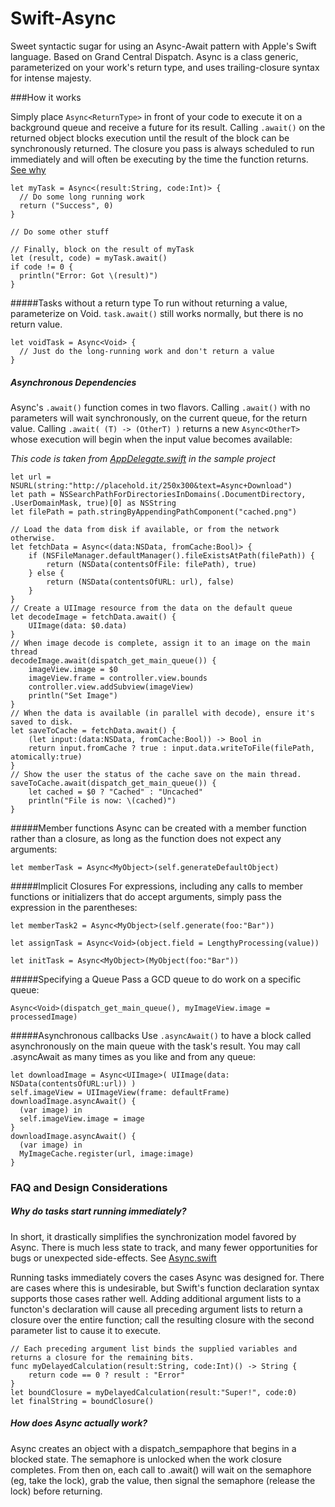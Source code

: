 Swift-Async
===========

Sweet syntactic sugar for using an Async-Await pattern with Apple's Swift language. Based on Grand Central Dispatch. Async is a class generic, parameterized on your work's return type, and uses trailing-closure syntax for intense majesty.

###How it works

Simply place `Async<ReturnType>` in front of your code to execute it on a background queue and receive a future for its result. Calling `.await()` on the returned object blocks execution until the result of the block can be synchronously returned. The closure you pass is always scheduled to run immediately and will often be executing by the time the function returns. [See why](#FAQ)

```
let myTask = Async<(result:String, code:Int)> {
  // Do some long running work
  return ("Success", 0)
}

// Do some other stuff

// Finally, block on the result of myTask
let (result, code) = myTask.await()
if code != 0 {
  println("Error: Got \(result)")
}
```
#####Tasks without a return type
To run without returning a value, parameterize on Void. `task.await()` still works normally, but there is no return value.
```
let voidTask = Async<Void> {
  // Just do the long-running work and don't return a value
}
```

##### Asynchronous Dependencies

Async's `.await()` function comes in two flavors. Calling `.await()` with no parameters will wait synchronously, on the current queue, for the return value. Calling `.await( (T) -> (OtherT) )` returns a new `Async<OtherT>` whose execution will begin when the input value becomes available:

_This code is taken from [AppDelegate.swift](AsyncSwift/AppDelegate.swift) in the sample project_
```
let url = NSURL(string:"http://placehold.it/250x300&text=Async+Download")
let path = NSSearchPathForDirectoriesInDomains(.DocumentDirectory, .UserDomainMask, true)[0] as NSString
let filePath = path.stringByAppendingPathComponent("cached.png")

// Load the data from disk if available, or from the network otherwise. 
let fetchData = Async<(data:NSData, fromCache:Bool)> {
	if (NSFileManager.defaultManager().fileExistsAtPath(filePath)) {
		return (NSData(contentsOfFile: filePath), true)
	} else {
		return (NSData(contentsOfURL: url), false)
	}
}
// Create a UIImage resource from the data on the default queue
let decodeImage = fetchData.await() {
	UIImage(data: $0.data)
}
// When image decode is complete, assign it to an image on the main thread
decodeImage.await(dispatch_get_main_queue()) {
	imageView.image = $0
	imageView.frame = controller.view.bounds
	controller.view.addSubview(imageView)
	println("Set Image")
}
// When the data is available (in parallel with decode), ensure it's saved to disk.
let saveToCache = fetchData.await() {
	(let input:(data:NSData, fromCache:Bool)) -> Bool in
	return input.fromCache ? true : input.data.writeToFile(filePath, atomically:true)
}
// Show the user the status of the cache save on the main thread.
saveToCache.await(dispatch_get_main_queue()) {
	let cached = $0 ? "Cached" : "Uncached"
	println("File is now: \(cached)")
}
```

#####Member functions
Async can be created with a member function rather than a closure, as long as the function does not expect any arguments:
```
let memberTask = Async<MyObject>(self.generateDefaultObject)
```
#####Implicit Closures
For expressions, including any calls to member functions or initializers that do accept arguments, simply pass the expression in the parentheses:
```
let memberTask2 = Async<MyObject>(self.generate(foo:"Bar"))

let assignTask = Async<Void>(object.field = LengthyProcessing(value))

let initTask = Async<MyObject>(MyObject(foo:"Bar"))
```
#####Specifying a Queue
Pass a GCD queue to do work on a specific queue:
```
Async<Void>(dispatch_get_main_queue(), myImageView.image = processedImage)
```
#####Asynchronous callbacks
Use `.asyncAwait()` to have a block called asynchronously on the main queue with the task's result. You may call .asyncAwait as many times as you like and from any queue:
```
let downloadImage = Async<UIImage>( UIImage(data: NSData(contentsOfURL:url)) )
self.imageView = UIImageView(frame: defaultFrame)
downloadImage.asyncAwait() {
  (var image) in
  self.imageView.image = image
}
downloadImage.asyncAwait() {
  (var image) in
  MyImageCache.register(url, image:image)
}
```

### <a name="FAQ"></a>FAQ and Design Considerations

##### Why do tasks start running immediately?

In short, it drastically simplifies the synchronization model favored by Async. There is much less state to track, and many fewer opportunities for bugs or unexpected side-effects. See [Async.swift](AsyncSwift/Async.swift)

Running tasks immediately covers the cases Async was designed for. There are cases where this is undesirable, but Swift's function declaration syntax supports those cases rather well. Adding additional argument lists to a functon's declaration will cause all preceding argument lists to return a closure over the entire function; call the resulting closure with the second parameter list to cause it to execute.

```
// Each preceding argument list binds the supplied variables and returns a closure for the remaining bits.
func myDelayedCalculation(result:String, code:Int)() -> String {
	return code == 0 ? result : "Error"
}
let boundClosure = myDelayedCalculation(result:"Super!", code:0)
let finalString = boundClosure()
```

##### How does Async actually work?

Async creates an object with a dispatch_sempaphore that begins in a blocked state. The semaphore is unlocked when the work closure completes. From then on, each call to .await() will wait on the semaphore (eg, take the lock), grab the value, then signal the semaphore (release the lock) before returning.